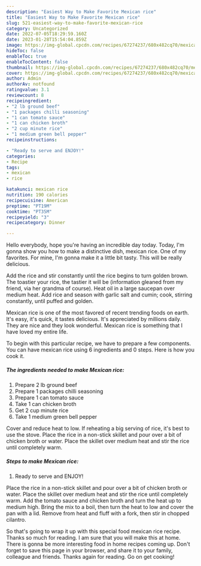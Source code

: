 ```yaml
---
description: "Easiest Way to Make Favorite Mexican rice"
title: "Easiest Way to Make Favorite Mexican rice"
slug: 521-easiest-way-to-make-favorite-mexican-rice
category: Uncategorized
date: 2022-07-05T18:29:59.160Z
date: 2023-01-28T15:54:04.859Z
image: https://img-global.cpcdn.com/recipes/67274237/680x482cq70/mexican-rice-recipe-main-photo.jpg
hideToc: false
enableToc: true
enableTocContent: false
thumbnail: https://img-global.cpcdn.com/recipes/67274237/680x482cq70/mexican-rice-recipe-main-photo.jpg
cover: https://img-global.cpcdn.com/recipes/67274237/680x482cq70/mexican-rice-recipe-main-photo.jpg
author: Admin
authorAv: notfound
ratingvalue: 3.1
reviewcount: 8
recipeingredient:
- "2 lb ground beef"
- "1 packages chilli seasoning"
- "1 can tomato sauce"
- "1 can chicken broth"
- "2 cup minute rice"
- "1 medium green bell pepper"
recipeinstructions:

- "Ready to serve and ENJOY!"
categories:
- Recipe
tags:
- mexican
- rice

katakunci: mexican rice 
nutrition: 190 calories
recipecuisine: American
preptime: "PT19M"
cooktime: "PT35M"
recipeyield: "3"
recipecategory: Dinner

---
```



Hello everybody, hope you're having an incredible day today. Today, I'm gonna show you how to make a distinctive dish, mexican rice. One of my favorites. For mine, I'm gonna make it a little bit tasty. This will be really delicious.

Add the rice and stir constantly until the rice begins to turn golden brown. The toastier your rice, the tastier it will be (information gleaned from my friend, via her grandma of course). Heat oil in a large saucepan over medium heat. Add rice and season with garlic salt and cumin; cook, stirring constantly, until puffed and golden.

Mexican rice is one of the most favored of recent trending foods on earth. It's easy, it's quick, it tastes delicious. It's appreciated by millions daily. They are nice and they look wonderful. Mexican rice is something that I have loved my entire life.


To begin with this particular recipe, we have to prepare a few components. You can have mexican rice using 6 ingredients and 0 steps. Here is how you cook it.

<!--inarticleads1-->

##### The ingredients needed to make Mexican rice:

1. Prepare 2 lb ground beef
1. Prepare 1 packages chilli seasoning
1. Prepare 1 can tomato sauce
1. Take 1 can chicken broth
1. Get 2 cup minute rice
1. Take 1 medium green bell pepper


Cover and reduce heat to low. If reheating a big serving of rice, it&#39;s best to use the stove. Place the rice in a non-stick skillet and pour over a bit of chicken broth or water. Place the skillet over medium heat and stir the rice until completely warm. 

<!--inarticleads2-->

##### Steps to make Mexican rice:


1. Ready to serve and ENJOY!

Place the rice in a non-stick skillet and pour over a bit of chicken broth or water. Place the skillet over medium heat and stir the rice until completely warm. Add the tomato sauce and chicken broth and turn the heat up to medium high. Bring the mix to a boil, then turn the heat to low and cover the pan with a lid. Remove from heat and fluff with a fork, then stir in chopped cilantro. 

So that's going to wrap it up with this special food mexican rice recipe. Thanks so much for reading. I am sure that you will make this at home. There is gonna be more interesting food in home recipes coming up. Don't forget to save this page in your browser, and share it to your family, colleague and friends. Thanks again for reading. Go on get cooking!
